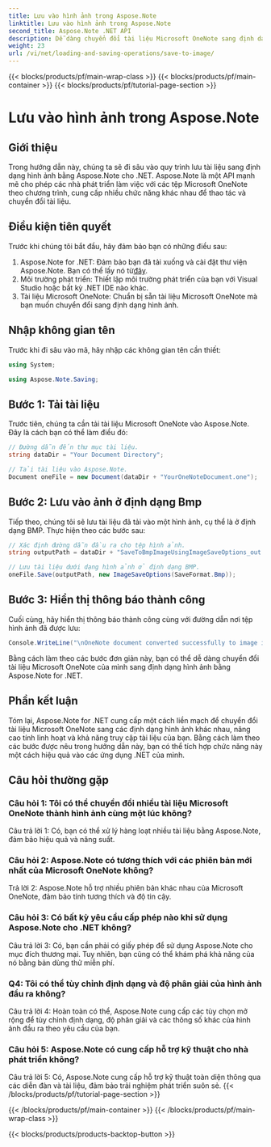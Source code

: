 ```yaml
---
title: Lưu vào hình ảnh trong Aspose.Note
linktitle: Lưu vào hình ảnh trong Aspose.Note
second_title: Aspose.Note .NET API
description: Dễ dàng chuyển đổi tài liệu Microsoft OneNote sang định dạng hình ảnh trong BMP với Aspose.Note for .NET. Tích hợp liền mạch, các bước dễ dàng và chức năng mạnh mẽ.
weight: 23
url: /vi/net/loading-and-saving-operations/save-to-image/
---
```


{{< blocks/products/pf/main-wrap-class >}}
{{< blocks/products/pf/main-container >}}
{{< blocks/products/pf/tutorial-page-section >}}

# Lưu vào hình ảnh trong Aspose.Note

## Giới thiệu

Trong hướng dẫn này, chúng ta sẽ đi sâu vào quy trình lưu tài liệu sang định dạng hình ảnh bằng Aspose.Note cho .NET. Aspose.Note là một API mạnh mẽ cho phép các nhà phát triển làm việc với các tệp Microsoft OneNote theo chương trình, cung cấp nhiều chức năng khác nhau để thao tác và chuyển đổi tài liệu.

## Điều kiện tiên quyết

Trước khi chúng tôi bắt đầu, hãy đảm bảo bạn có những điều sau:

1.  Aspose.Note for .NET: Đảm bảo bạn đã tải xuống và cài đặt thư viện Aspose.Note. Bạn có thể lấy nó từ[đây](https://releases.aspose.com/note/net/).
2. Môi trường phát triển: Thiết lập môi trường phát triển của bạn với Visual Studio hoặc bất kỳ .NET IDE nào khác.
3. Tài liệu Microsoft OneNote: Chuẩn bị sẵn tài liệu Microsoft OneNote mà bạn muốn chuyển đổi sang định dạng hình ảnh.

## Nhập không gian tên

Trước khi đi sâu vào mã, hãy nhập các không gian tên cần thiết:

```csharp
using System;

using Aspose.Note.Saving;
```

## Bước 1: Tải tài liệu

Trước tiên, chúng ta cần tải tài liệu Microsoft OneNote vào Aspose.Note. Đây là cách bạn có thể làm điều đó:

```csharp
// Đường dẫn đến thư mục tài liệu.
string dataDir = "Your Document Directory";

// Tải tài liệu vào Aspose.Note.
Document oneFile = new Document(dataDir + "YourOneNoteDocument.one");
```

## Bước 2: Lưu vào ảnh ở định dạng Bmp

Tiếp theo, chúng tôi sẽ lưu tài liệu đã tải vào một hình ảnh, cụ thể là ở định dạng BMP. Thực hiện theo các bước sau:

```csharp
// Xác định đường dẫn đầu ra cho tệp hình ảnh.
string outputPath = dataDir + "SaveToBmpImageUsingImageSaveOptions_out.bmp";

// Lưu tài liệu dưới dạng hình ảnh ở định dạng BMP.
oneFile.Save(outputPath, new ImageSaveOptions(SaveFormat.Bmp));
```

## Bước 3: Hiển thị thông báo thành công

Cuối cùng, hãy hiển thị thông báo thành công cùng với đường dẫn nơi tệp hình ảnh đã được lưu:

```csharp
Console.WriteLine("\nOneNote document converted successfully to image in BMP format.\nFile saved at " + outputPath);
```

Bằng cách làm theo các bước đơn giản này, bạn có thể dễ dàng chuyển đổi tài liệu Microsoft OneNote của mình sang định dạng hình ảnh bằng Aspose.Note for .NET.

## Phần kết luận

Tóm lại, Aspose.Note for .NET cung cấp một cách liền mạch để chuyển đổi tài liệu Microsoft OneNote sang các định dạng hình ảnh khác nhau, nâng cao tính linh hoạt và khả năng truy cập tài liệu của bạn. Bằng cách làm theo các bước được nêu trong hướng dẫn này, bạn có thể tích hợp chức năng này một cách hiệu quả vào các ứng dụng .NET của mình.

## Câu hỏi thường gặp

### Câu hỏi 1: Tôi có thể chuyển đổi nhiều tài liệu Microsoft OneNote thành hình ảnh cùng một lúc không?

Câu trả lời 1: Có, bạn có thể xử lý hàng loạt nhiều tài liệu bằng Aspose.Note, đảm bảo hiệu quả và năng suất.

### Câu hỏi 2: Aspose.Note có tương thích với các phiên bản mới nhất của Microsoft OneNote không?

Trả lời 2: Aspose.Note hỗ trợ nhiều phiên bản khác nhau của Microsoft OneNote, đảm bảo tính tương thích và độ tin cậy.

### Câu hỏi 3: Có bất kỳ yêu cầu cấp phép nào khi sử dụng Aspose.Note cho .NET không?

Câu trả lời 3: Có, bạn cần phải có giấy phép để sử dụng Aspose.Note cho mục đích thương mại. Tuy nhiên, bạn cũng có thể khám phá khả năng của nó bằng bản dùng thử miễn phí.

### Q4: Tôi có thể tùy chỉnh định dạng và độ phân giải của hình ảnh đầu ra không?

Câu trả lời 4: Hoàn toàn có thể, Aspose.Note cung cấp các tùy chọn mở rộng để tùy chỉnh định dạng, độ phân giải và các thông số khác của hình ảnh đầu ra theo yêu cầu của bạn.

### Câu hỏi 5: Aspose.Note có cung cấp hỗ trợ kỹ thuật cho nhà phát triển không?

Câu trả lời 5: Có, Aspose.Note cung cấp hỗ trợ kỹ thuật toàn diện thông qua các diễn đàn và tài liệu, đảm bảo trải nghiệm phát triển suôn sẻ.
{{< /blocks/products/pf/tutorial-page-section >}}

{{< /blocks/products/pf/main-container >}}
{{< /blocks/products/pf/main-wrap-class >}}

{{< blocks/products/products-backtop-button >}}
